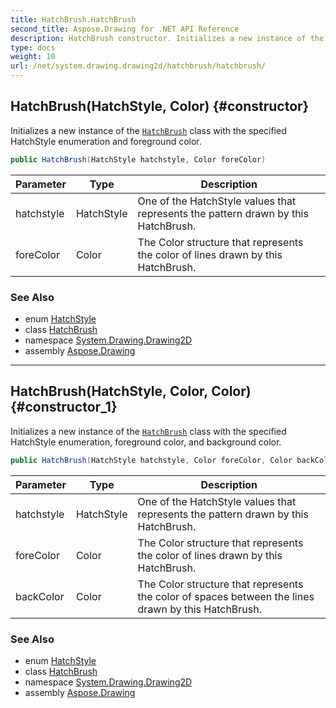 ```yaml
---
title: HatchBrush.HatchBrush
second_title: Aspose.Drawing for .NET API Reference
description: HatchBrush constructor. Initializes a new instance of the HatchBrush class with the specified HatchStyle enumeration and foreground color
type: docs
weight: 10
url: /net/system.drawing.drawing2d/hatchbrush/hatchbrush/
---
```

## HatchBrush(HatchStyle, Color) {#constructor}

Initializes a new instance of the [`HatchBrush`](../) class with the specified HatchStyle enumeration and foreground color.

```csharp
public HatchBrush(HatchStyle hatchstyle, Color foreColor)
```

| Parameter | Type | Description |
| --- | --- | --- |
| hatchstyle | HatchStyle | One of the HatchStyle values that represents the pattern drawn by this HatchBrush. |
| foreColor | Color | The Color structure that represents the color of lines drawn by this HatchBrush. |

### See Also

* enum [HatchStyle](../../hatchstyle/)
* class [HatchBrush](../)
* namespace [System.Drawing.Drawing2D](../../hatchbrush/)
* assembly [Aspose.Drawing](../../../)

---

## HatchBrush(HatchStyle, Color, Color) {#constructor_1}

Initializes a new instance of the [`HatchBrush`](../) class with the specified HatchStyle enumeration, foreground color, and background color.

```csharp
public HatchBrush(HatchStyle hatchstyle, Color foreColor, Color backColor)
```

| Parameter | Type | Description |
| --- | --- | --- |
| hatchstyle | HatchStyle | One of the HatchStyle values that represents the pattern drawn by this HatchBrush. |
| foreColor | Color | The Color structure that represents the color of lines drawn by this HatchBrush. |
| backColor | Color | The Color structure that represents the color of spaces between the lines drawn by this HatchBrush. |

### See Also

* enum [HatchStyle](../../hatchstyle/)
* class [HatchBrush](../)
* namespace [System.Drawing.Drawing2D](../../hatchbrush/)
* assembly [Aspose.Drawing](../../../)


